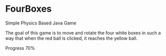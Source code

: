 FourBoxes
=========

Simple Physics Based Java Game

The goal of this game is to move and rotate the four white boxes in such a way that when the red ball is clicked, it reaches the yellow ball.

Progress 70%
